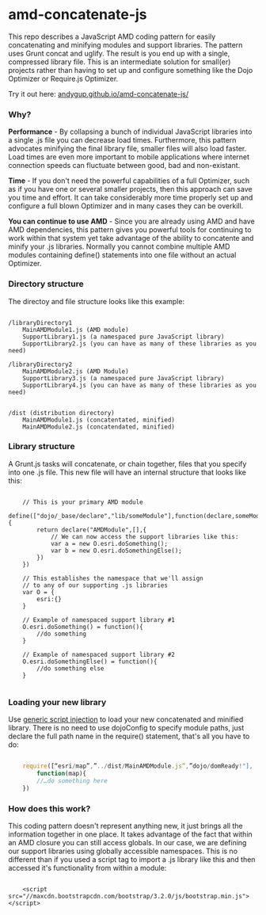 amd-concatenate-js
==================

This repo describes a JavaScript AMD coding pattern for easily concatenating and minifying modules and support libraries. The pattern uses Grunt concat and uglify. The result is you end up with a single, compressed library file. This is an intermediate solution for small(er) projects rather than having to set up and configure something like the Dojo Optimizer or Require.js Optimizer.

Try it out here: [andygup.github.io/amd-concatenate-js/](http://andygup.github.io/amd-concatenate-js/index.html)

### Why?

**Performance** - By collapsing a bunch of individual JavaScript libraries into a single .js file you can decrease load times. Furthermore, this pattern advocates minifying the final library file, smaller files will also load faster. Load times are even more important to mobile applications where internet connection speeds can fluctuate between good, bad and non-existant.

**Time** - If you don't need the powerful capabilities of a full Optimizer, such as if you have one or several smaller projects, then this approach can save you time and effort. It can take considerably more time properly set up and configure a full blown Optimizer and in many cases they can be overkill. 

**You can continue to use AMD** - Since you are already using AMD and have AMD dependencies, this pattern gives you powerful tools for continuing to work within that system yet take advantage of the ability to concatente and minify your .js libraries. Normally you cannot combine multiple AMD modules containing define() statements into one file without an actual Optimizer. 



### Directory structure

The directoy and file structure looks like this example:

```

/libraryDirectory1
    MainAMDModule1.js (AMD module)
    SupportLibrary1.js (a namespaced pure JavaScript library)
	SupportLibrary2.js (you can have as many of these libraries as you need)

/libraryDirectory2
	MainAMDModule2.js (AMD Module)
	SupportLibrary3.js (a namespaced pure JavaScript library)
	SupportLibrary4.js (you can have as many of these libraries as you need)


/dist (distribution directory)
	MainAMDModule1.js (concatentated, minified)
	MainAMDModule2.js (concatendated, minified)

```

### Library structure

A Grunt.js tasks will concatenate, or chain together, files that you specify into one .js file. This new file will have an internal structure that looks like this:

```

	// This is your primary AMD module
	define(["dojo/_base/declare","lib/someModule"],function(declare,someModule){
        return declare("AMDModule",[],{
			// We can now access the support libraries like this:
			var a = new O.esri.doSomething();
			var b = new O.esri.doSomethingElse();
        })
	})
	
	// This establishes the namespace that we'll assign
	// to any of our supporting .js libraries
	var O = {
    	esri:{}
	}
	
	// Example of namespaced support library #1
	O.esri.doSomething() = function(){
		//do something 
	}
	
	// Example of namespaced support library #2
	O.esri.doSomethingElse() = function(){
		//do something else
	}


```


### Loading your new library

Use [generic script injection](http://dojotoolkit.org/reference-guide/1.10/loader/amd.html#generic-script-injection) to load your new concatenated and minified library. There is no need to use dojoConfig to specify module paths, just declare the full path name in the require() statement, that's all you have to do:

```javascript

	require([“esri/map”,”../dist/MainAMDModule.js”,”dojo/domReady!"],
		function(map){     
		//…do something here
	})

```

### How does this work?

This coding pattern doesn't represent anything new, it just brings all the information together in one place. It takes advantage of the fact that within an AMD closure you can still access globals. In our case, we are defining our support libraries using globally accessible namespaces. This is no different than if you used a script tag to import a .js library like this and then accessed it's functionality from within a module:


```

	<script src="//maxcdn.bootstrapcdn.com/bootstrap/3.2.0/js/bootstrap.min.js"></script>

```


